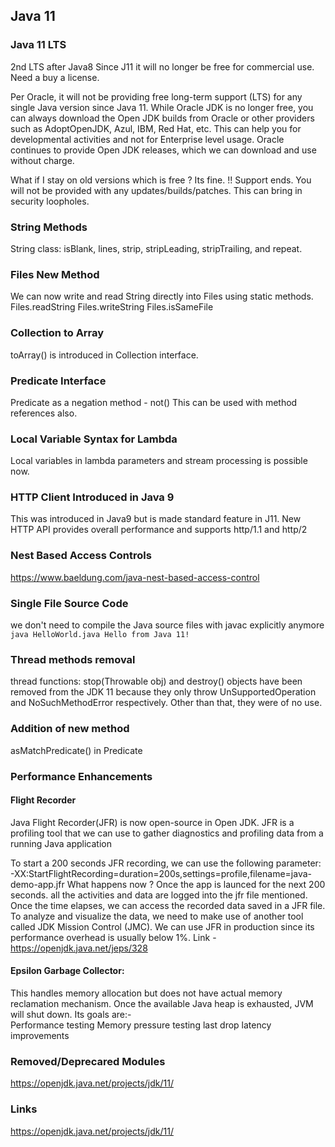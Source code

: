 ## Java 11

### Java 11 LTS
2nd LTS after Java8
Since J11 it will no longer be free for commercial use. Need a buy a license.

Per Oracle, it will not be providing free long-term support (LTS) for any single Java version since Java 11.
While Oracle JDK is no longer free, you can always download the Open JDK builds from Oracle or other providers such as AdoptOpenJDK, Azul, IBM, Red Hat, etc.
This can help you for developmental activities and not for Enterprise level usage. 
Oracle continues to provide Open JDK releases, which we can download and use without charge.

What if I stay on old versions which is free ?
Its fine. !! Support ends. You will not be provided with any updates/builds/patches.
This can bring in security loopholes.

### String Methods
String class: isBlank, lines, strip, stripLeading, stripTrailing, and repeat.

### Files New Method
We can now write and read String directly into Files using static methods.
Files.readString
Files.writeString
Files.isSameFile

### Collection to Array
toArray() is introduced in Collection interface.

### Predicate Interface
Predicate as a negation method - not()
This can be used with method references also.

### Local Variable Syntax for Lambda
Local variables in lambda parameters and stream processing is possible now.

### HTTP Client Introduced in Java 9
This was introduced in Java9 but is made standard feature in J11.
New HTTP API provides overall performance and supports http/1.1 and http/2

### Nest Based Access Controls
https://www.baeldung.com/java-nest-based-access-control

### Single File Source Code
we don't need to compile the Java source files with javac explicitly anymore
`java HelloWorld.java
Hello from Java 11!`

### Thread methods removal
thread functions: stop(Throwable obj) and destroy() objects have been removed from the JDK 11 
because they only throw UnSupportedOperation and NoSuchMethodError respectively. 
Other than that, they were of no use.

### Addition of new method
asMatchPredicate() in Predicate

### Performance Enhancements
#### Flight Recorder
Java Flight Recorder(JFR) 
is now open-source in Open JDK. 
JFR is a profiling tool that we can use to gather diagnostics and profiling data from a running Java application

To start a 200 seconds JFR recording, we can use the following parameter:
-XX:StartFlightRecording=duration=200s,settings=profile,filename=java-demo-app.jfr
What happens now ? Once the app is launced for the next 200 seconds. all the activities and data are logged into the jfr file mentioned.
Once the time elapses, we can access the recorded data saved in a JFR file.
To analyze and visualize the data, we need to make use of another tool called JDK Mission Control (JMC).
We can use JFR in production since its performance overhead is usually below 1%. 
Link - https://openjdk.java.net/jeps/328

#### Epsilon Garbage Collector:
This handles memory allocation but does not have actual memory reclamation mechanism. Once the available Java heap is exhausted, JVM will shut down.
Its goals are:-     
     Performance testing
     Memory pressure testing
     last drop latency improvements

### Removed/Deprecared Modules
https://openjdk.java.net/projects/jdk/11/


### Links
https://openjdk.java.net/projects/jdk/11/